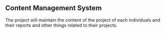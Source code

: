 Content Management System
---------------------------

The project will maintain the content of the project of each individuals and their reports and other things
related to their projects.
